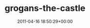 ---
title:		"grogans-the-castle"
mediatype:		"upload"
description:		"TBC"
date:		"2011-04-16 18:50:29+00:00"
album:		"city"
filename:		"grogans-the-castle.md"
series:		""
cl_public_id:		"city/grogans-the-castle"
cl_version:		1497000323
format:		"tiff"
bytes:		5790984
width:		2151
height:		1440
exposure_mode:		"Manual"
program:		"Manual"
aperture:		"2.8"
focal_length:		"11.0 mm"
iso:		"200"
shutter_speed:		"1/500"
metering:		"Center-weighted average"
flash:		"No Flash"
white_balance:		"As Shot"
colour_temp:		"5450"
has_crop:		"true"
orientation:		"Horizontal (normal)"
camera_model:		"NIKON D200"
lens_info:		"11-16mm f/2.8"
artist:		"No artist info"
x_resolution:		"300"
y_resolution:		"300"
---